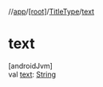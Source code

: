 //[app](../../../index.md)/[[root]](../index.md)/[TitleType](index.md)/[text](text.md)

# text

[androidJvm]\
val [text](text.md): [String](https://kotlinlang.org/api/latest/jvm/stdlib/kotlin/-string/index.html)
